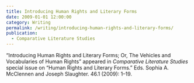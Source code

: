 ```yaml
---
title: Introducing Human Rights and Literary Forms
date: 2009-01-01 12:00:00
category: Writing
permalink: /writing/introducing-human-rights-and-literary-forms/
publication:
  - Comparative Literature Studies
---
```

“Introducing Human Rights and Literary Forms; Or, The Vehicles and Vocabularies of Human Rights” appeared in <em>Comparative Literature Studies</em> special issue on “Human Rights and Literary Forms.” Eds. Sophia A. McClennen and Joseph Slaughter. 46.1 (2009): 1–19.
